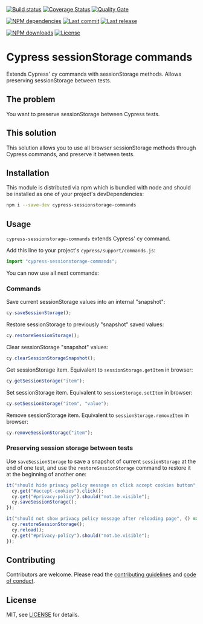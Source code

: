 [![Build status][travisci-image]][travisci-url] [![Coverage Status][coveralls-image]][coveralls-url] [![Quality Gate][quality-gate-image]][quality-gate-url]

[![NPM dependencies][npm-dependencies-image]][npm-dependencies-url] [![Last commit][last-commit-image]][last-commit-url] [![Last release][release-image]][release-url]

[![NPM downloads][npm-downloads-image]][npm-downloads-url] [![License][license-image]][license-url]

# Cypress sessionStorage commands

Extends Cypress' cy commands with sessionStorage methods. Allows preserving sessionStorage between tests.

## The problem

You want to preserve sessionStorage between Cypress tests.

## This solution

This solution allows you to use all browser sessionStorage methods through Cypress commands, and preserve it between tests.

## Installation

This module is distributed via npm which is bundled with node and should be installed as one of your project's devDependencies:

```bash
npm i --save-dev cypress-sessionstorage-commands
```

## Usage

`cypress-sessionstorage-commands` extends Cypress' cy command.

Add this line to your project's `cypress/support/commands.js`:

```js
import "cypress-sessionstorage-commands";
```

You can now use all next commands:

### Commands

Save current sessionStorage values into an internal "snapshot":

```js
cy.saveSessionStorage();
```

Restore sessionStorage to previously "snapshot" saved values:

```js
cy.restoreSessionStorage();
```

Clear sessionStorage "snapshot" values:

```js
cy.clearSessionStorageSnapshot();
```

Get sessionStorage item. Equivalent to `sessionStorage.getItem` in browser:

```js
cy.getSessionStorage("item");
```

Set sessionStorage item. Equivalent to `sessionStorage.setItem` in browser:

```js
cy.setSessionStorage("item", "value");
```

Remove sessionStorage item. Equivalent to `sessionStorage.removeItem` in browser:

```js
cy.removeSessionStorage("item");
```

### Preserving session storage between tests

Use `saveSessionStorage` to save a snapshot of current `sessionStorage` at the end of one test, and use the `restoreSessionStorage` command to restore it at the beginning of another one:

```js
it("should hide privacy policy message on click accept cookies button", () => {
  cy.get("#accept-cookies").click();
  cy.get("#privacy-policy").should("not.be.visible");
  cy.saveSessionStorage();
});

it("should not show privacy policy message after reloading page", () => {
  cy.restoreSessionStorage();
  cy.reload();
  cy.get("#privacy-policy").should("not.be.visible");
});
```

## Contributing

Contributors are welcome.
Please read the [contributing guidelines](.github/CONTRIBUTING.md) and [code of conduct](.github/CODE_OF_CONDUCT.md).

## License

MIT, see [LICENSE](./LICENSE) for details.

[coveralls-image]: https://coveralls.io/repos/github/javierbrea/cypress-sessionstorage-commands/badge.svg
[coveralls-url]: https://coveralls.io/github/javierbrea/cypress-sessionstorage-commands
[travisci-image]: https://travis-ci.com/javierbrea/cypress-sessionstorage-commands.svg?branch=master
[travisci-url]: https://travis-ci.com/javierbrea/cypress-sessionstorage-commands
[last-commit-image]: https://img.shields.io/github/last-commit/javierbrea/cypress-sessionstorage-commands.svg
[last-commit-url]: https://github.com/javierbrea/cypress-sessionstorage-commands/commits
[license-image]: https://img.shields.io/npm/l/cypress-sessionstorage-commands.svg
[license-url]: https://github.com/javierbrea/cypress-sessionstorage-commands/blob/master/LICENSE
[npm-downloads-image]: https://img.shields.io/npm/dm/cypress-sessionstorage-commands.svg
[npm-downloads-url]: https://www.npmjs.com/package/cypress-sessionstorage-commands
[npm-dependencies-image]: https://img.shields.io/david/javierbrea/cypress-sessionstorage-commands.svg
[npm-dependencies-url]: https://david-dm.org/javierbrea/cypress-sessionstorage-commands
[quality-gate-image]: https://sonarcloud.io/api/project_badges/measure?project=cypress-sessionstorage-commands&metric=alert_status
[quality-gate-url]: https://sonarcloud.io/dashboard?id=cypress-sessionstorage-commands
[release-image]: https://img.shields.io/github/release-date/javierbrea/cypress-sessionstorage-commands.svg
[release-url]: https://github.com/javierbrea/cypress-sessionstorage-commands/releases

